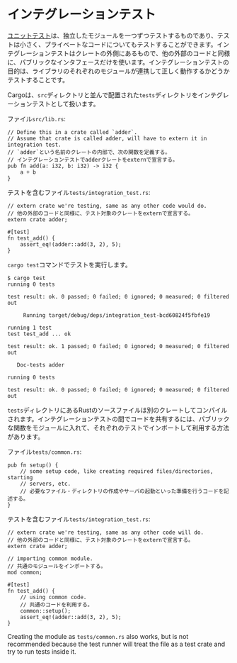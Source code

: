 <!--
# Integration testing
-->
# インテグレーションテスト

<!--
[Unit tests][unit] are testing one module in isolation at a time: they're small
and can test private code. Integration tests are external to your crate and use
only its public interface in the same way any other code would. Their purpose is
to test that many parts of your library work correctly together.
-->
[ユニットテスト][unit]は、独立したモジュールを一つずつテストするものであり、テストは小さく、プライベートなコードについてもテストすることができます。インテグレーションテストはクレートの外側にあるもので、他の外部のコードと同様に、パブリックなインタフェースだけを使います。インテグレーションテストの目的は、ライブラリのそれぞれのモジュールが連携して正しく動作するかどうかテストすることです。

<!--
Cargo looks for integration tests in `tests` directory next to `src`.
-->
Cargoは、`src`ディレクトリと並んで配置された`tests`ディレクトリをインテグレーションテストとして扱います。

<!--
File `src/lib.rs`:
-->
ファイル`src/lib.rs`:

```rust,ignore
// Define this in a crate called `adder`.
// Assume that crate is called adder, will have to extern it in integration test.
// `adder`という名前のクレートの内部で、次の関数を定義する。
// インテグレーションテストでadderクレートをexternで宣言する。
pub fn add(a: i32, b: i32) -> i32 {
    a + b
}
```

<!--
File with test: `tests/integration_test.rs`:
-->
テストを含むファイル`tests/integration_test.rs`:

```rust,ignore
// extern crate we're testing, same as any other code would do.
// 他の外部のコードと同様に、テスト対象のクレートをexternで宣言する。
extern crate adder;

#[test]
fn test_add() {
    assert_eq!(adder::add(3, 2), 5);
}
```

<!--
Running tests with `cargo test` command:
-->
`cargo test`コマンドでテストを実行します。

```shell
$ cargo test
running 0 tests

test result: ok. 0 passed; 0 failed; 0 ignored; 0 measured; 0 filtered out

     Running target/debug/deps/integration_test-bcd60824f5fbfe19

running 1 test
test test_add ... ok

test result: ok. 1 passed; 0 failed; 0 ignored; 0 measured; 0 filtered out

   Doc-tests adder

running 0 tests

test result: ok. 0 passed; 0 failed; 0 ignored; 0 measured; 0 filtered out
```

<!--
Each Rust source file in the `tests` directory is compiled as a separate crate. In
order to share some code between integration tests we can make a module with public
functions, importing and using it within tests.
-->
`tests`ディレクトリにあるRustのソースファイルは別のクレートしてコンパイルされます。インテグレーションテストの間でコードを共有するには、パブリックな関数をモジュールに入れて、それぞれのテストでインポートして利用する方法があります。

<!--
File `tests/common/mod.rs`:
-->
ファイル`tests/common.rs`:

```rust,ignore
pub fn setup() {
    // some setup code, like creating required files/directories, starting
    // servers, etc.
    // 必要なファイル・ディレクトリの作成やサーバの起動といった準備を行うコードを記述する。
}
```

<!--
File with test: `tests/integration_test.rs`
-->
テストを含むファイル`tests/integration_test.rs`:

```rust,ignore
// extern crate we're testing, same as any other code will do.
// 他の外部のコードと同様に、テスト対象のクレートをexternで宣言する。
extern crate adder;

// importing common module.
// 共通のモジュールをインポートする。
mod common;

#[test]
fn test_add() {
    // using common code.
    // 共通のコードを利用する。
    common::setup();
    assert_eq!(adder::add(3, 2), 5);
}
```

Creating the module as `tests/common.rs` also works, but is not recommended
because the test runner will treat the file as a test crate and try to run tests
inside it.

[unit]: unit_testing.md
[mod]: ../mod.md
